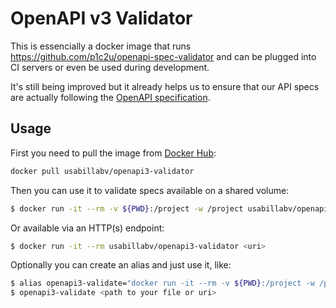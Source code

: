 # OpenAPI v3 Validator

This is essencially a docker image that runs
https://github.com/p1c2u/openapi-spec-validator and can be plugged into CI
servers or even be used during development.

It's still being improved but it already helps us to ensure that our API specs
are actually following the [OpenAPI
specification](https://github.com/OAI/OpenAPI-Specification/blob/master/versions/3.0.0.md).

## Usage


First you need to pull the image from [Docker Hub](https://hub.docker.com):

```sh
docker pull usabillabv/openapi3-validator
```

Then you can use it to validate specs available on a shared volume:

```sh
$ docker run -it --rm -v ${PWD}:/project -w /project usabillabv/openapi3-validator <path to your file>
```

Or available via an HTTP(s) endpoint:

```sh
$ docker run -it --rm usabillabv/openapi3-validator <uri>
```

Optionally you can create an alias and just use it, like:

```sh
$ alias openapi3-validate="docker run -it --rm -v ${PWD}:/project -w /project usabillabv/openapi3-validator"
$ openapi3-validate <path to your file or uri>
```

